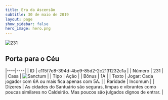```yaml
---
title: Era da Ascensão
subtitle: 30 de maio de 2019
layout: page
show_sidebar: false
hero_image: hero.png
---
```


![231](https://cdn.keyforgegame.com/media/card_front/pt/435_231_33R568WVR5JM_pt.png)

## Porta para o Céu

|----|----|
| ID | c115f7e8-394d-4be9-85d2-2c2131232c1a |
| Número | 231 |
| Casa | ![Sanctum](https://archonarcana.com/images/thumb/c/c7/Sanctum.png/22px-Sanctum.png "Santuário") |
| Tipo | Ação |
| Bônus | 1A |
| Texto | Jogar: Cada jogador com 6A ou mais fica apenas com 5A. |
| Raridade | Incomum |
| Dizeres | As cidades do Santuário são seguras, limpas e vibrantes como poucas similares no Caldeirão.  Mas poucos são julgados dignos de entrar. |
